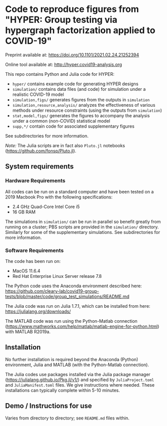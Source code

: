 # Code to reproduce figures from "HYPER: Group testing via hypergraph factorization applied to COVID-19"

Preprint available at: https://doi.org/10.1101/2021.02.24.21252394

Online tool available at: http://hyper.covid19-analysis.org

This repo contains Python and Julia code for HYPER:
+ `hyper/` contains example code for generating HYPER designs
+ `simulation/` contains data files (and code) for simulation under a realistic COVID-19 model
+ `simulation,figs/` generates figures from the outputs in `simulation`
+ `simulation,resource,analysis/` analyzes the effectiveness of various methods under resource constraints (using the outputs from `simulation`)
+ `stat,model,figs/` generates the figures to accompany the analysis under a common (non-COVID) statistical model
+ `supp,*/` contain code for associated supplementary figures

See subdirectories for more information.

*Note:* The Julia scripts are in fact also `Pluto.jl` notebooks (https://github.com/fonsp/Pluto.jl).

## System requirements

### Hardware Requirements

All codes can be run on a standard computer and have been tested on a 2019 Macbook Pro with the following specifications:
+ 2.4 GHz Quad-Core Intel Core i5
+ 16 GB RAM

The simulations in `simulation/` can be run in parallel so benefit greatly from running on a cluster;
PBS scripts are provided in the `simulation/` directory.
Similarly for some of the supplementary simulations.
See subdirectories for more information.

### Software Requirements

The code has been run on:
+ MacOS 11.6.4
+ Red Hat Enterprise Linux Server release 7.8

The Python code uses the Anaconda environment described here:
https://github.com/cleary-lab/covid19-group-tests/blob/master/code/group_test_simulations/README.md

The Julia code was run on Julia 1.7.1, which can be installed from here:
https://julialang.org/downloads/

The MATLAB code was run using the Python-Matlab connection (https://www.mathworks.com/help/matlab/matlab-engine-for-python.html)
with MATLAB R2019a.

## Installation

No further installation is required beyond the Anaconda (Python) environment,
Julia and MATLAB (with the Python-Matlab connection).

The Julia codes use packages installed via the Julia package manager (https://julialang.github.io/Pkg.jl/v1/)
and specified by `JuliaProject.toml` and `JuliaManifest.toml` files.
We give instructions where needed.
These installations can typically complete within 5-10 minutes.

## Demo / Instructions for use

Varies from directory to directory; see `README.md` files within.
